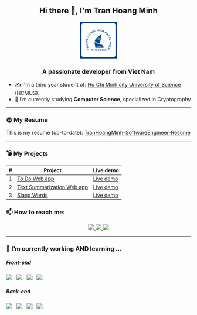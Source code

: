 <h2 align="center" > Hi there 👋, I'm Tran Hoang Minh </h2>
<p align="center"><img src="./Icons/hcmus.png" alt="drawing" width="100"/></p>
<h3 align="center"> A passionate developer from Viet Nam </h3>

- ✍ I'm a third year student of: [Ho Chi Minh city University of Science](https://www.hcmus.edu.vn) (HCMUS).
- 🌱 I’m currently studying **Computer Science**, specialized in Cryptography

<hr>

<h3> 🌞 My Resume </h3>
<p> This is my resume (up-to-date):
  <a href ="https://drive.google.com/file/d/19aagFTqVq21WWrVQLpXJ-wIJeiEeSLRh/view?usp=sharing">TranHoangMinh-SoftwareEngineer-Resume</a>
</p>
<hr>

<h3> 💣 My Projects </h3>

| # | Project | Live demo 
--- | --- | --- |
1 | [To Do Web app](https://github.com/TranHoangMinhh/To-Do-Application) | [Live demo](https://codepen.io/tranhoangminhh/full/GRQobxr)
2 | [Text Summarization Web app](https://github.com/TranHoangMinhh/Text-Summarization)| [Live demo](https://youtu.be/YCnxax0LXYs)
3 | [Slang Words](https://github.com/TranHoangMinhh/19127213_Slang_Dict)| [Live demo](https://www.youtube.com/watch?v=gEheOZdpbQA)

<h3> 📫 How to reach me: </h3>
<p align="center">
  <a href="https://www.linkedin.com/in/tran-hoang-minh/" target="_blank">
    <img src="https://img.icons8.com/fluent/48/000000/linkedin.png"/>
  </a>
  <a href="https://github.com/TranHoangMinhh" alt="Github">
    <img src="https://img.icons8.com/fluent/48/000000/github.png"/>
  </a> 
  <a href="mailto:minhtrnhong662@gmail.com" alt="Email">
    <img src="https://img.icons8.com/fluent/48/000000/mailing.png"/>
  </a>
</p>

<hr>
<h3> 🔭 I’m currently working AND learning ... </h3>

<h5>Front-end</h5>
<p >
    <img src="https://img.shields.io/badge/html5%20-%23e34f26.svg?&style=for-the-badge&logo=html5&logoColor=white" />&nbsp;&nbsp;
    <img src="https://img.shields.io/badge/CSS3-1572B6?&style=for-the-badge&logo=css3&logoColor=white" />&nbsp;&nbsp;
    <img src="https://img.shields.io/badge/JavaScript-F7DF1E?style=for-the-badge&logo=javascript&logoColor=black" />&nbsp;&nbsp;
    <img src="https://img.shields.io/badge/React-20232A?style=for-the-badge&logo=react&logoColor=61DAFB" />&nbsp;&nbsp;
</p>

<h5>Back-end</h5>
<p >
    <img src="https://img.shields.io/badge/Java-ED8B00?style=for-the-badge&logo=java&logoColor=white"/>&nbsp;&nbsp;
    <img src="https://img.shields.io/badge/C/C%2B%2B-00599C?style=for-the-badge&logo=c%2B%2B&logoColor=white"/>&nbsp;&nbsp;
    <img src="https://img.shields.io/badge/Python3-14354C?style=for-the-badge&logo=python&logoColor=white"/>&nbsp;&nbsp;
    <img src="https://img.shields.io/badge/SQL-Server--green?logo=microsoft-sql-server&style=for-the-badge"/>&nbsp;&nbsp;
</p>

